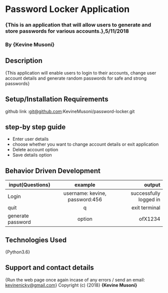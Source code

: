 # Password Locker Application
### {This is an application that will allow users to generate and store passwords for various accounts.},5/11/2018
### By **{Kevine Musoni}**
## Description
{This application will enable users to login to their accounts, change user account details and generate random passwords for safe and strong passwords}
## Setup/Installation Requirements 
github link :git@github.com:KevineMusoni/password-locker.git 
## step-by step guide
* Enter user details
* choose whether you want to change account details or exit application
* Delete account option
* Save details option 
## Behavior Driven Development
| input(Questions) |      example                       | output        |
|---------------   |:-------------:                     |------:        |
| Login            | username: kevine, password:456     |  successfully logged in  |
| quit             |    q    |  exit terminal    |
| generate password         |    option     |  ofX1234    |
## Technologies Used
{Python3.6}
## Support and contact details
{Run the web page once again incase of any errors / send an email: kevinenicky@gmail.com}
Copyright (c) {2018} **{Kevine Musoni}**
